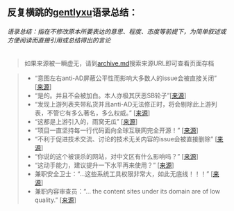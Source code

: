 ## 反复横跳的[gentlyxu](https://github.com/gentlyxu "gentlyxu")语录总结：
###### 语录总结：指在不修改原本所要表达的意思、程度、态度等前提下，为简单叙述或方便阅读而直接引用或总结得出的言论
>如果来源被一瞬虚无，请到[archive.md](https://archive.md)搜索来源URL即可查看页面存档

> - “意图左右anti-AD屏蔽公平性而影响大多数人的issue会被直接关闭” [[来源](https://github.com/privacy-protection-tools/anti-AD/issues/146)]
> - “是的。并且不会被加白。本人亦极其厌恶SB轮子”[[来源](https://github.com/Mosney/anti-anti-AD)]
> - “发现上游列表夹带私货并且anti-AD无法修正时，将会剔除此上游列表，不管它有多么著名，多么权威。” [[来源](https://github.com/privacy-protection-tools/anti-AD/issues/10)]
> - “这都是上游引入的，雨窝无瓜” [[来源](https://github.com/privacy-protection-tools/anti-AD/issues/160)] 
> - “项目一直坚持每一行代码面向全球互联网完全开源！” [[来源](https://github.com/privacy-protection-tools/anti-AD/issues/160)]
> - “不利于促进技术交流、讨论的技术无关内容的issue会被直接删除” [[来源](https://github.com/privacy-protection-tools/anti-AD/issues/146)]
> - “你说的这个被误杀的网站，对中文区有什么影响吗？” [[来源](https://github.com/privacy-protection-tools/anti-AD/issues/179)]
> - “这动手能力，建议提升一下水平再来使用？” [[来源](https://github.com/privacy-protection-tools/anti-AD/issues/172)]
> - 兼职安全卫士：“...这些系统工具权限非常大，如此无底线！！！” [[来源](https://github.com/privacy-protection-tools/anti-AD/issues/240)]
> - 兼职内容审查员：“... the content sites under its domain are of low quality.” [[来源](https://github.com/privacy-protection-tools/anti-AD/issues/259)]
